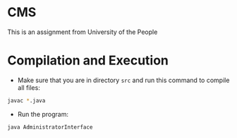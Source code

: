 # CMS

This is an assignment from University of the People

# Compilation and Execution
- Make sure that you are in directory `src` and run this command to compile all files:
```bash
javac *.java
```
- Run the program:
```bash
java AdministratorInterface
```
